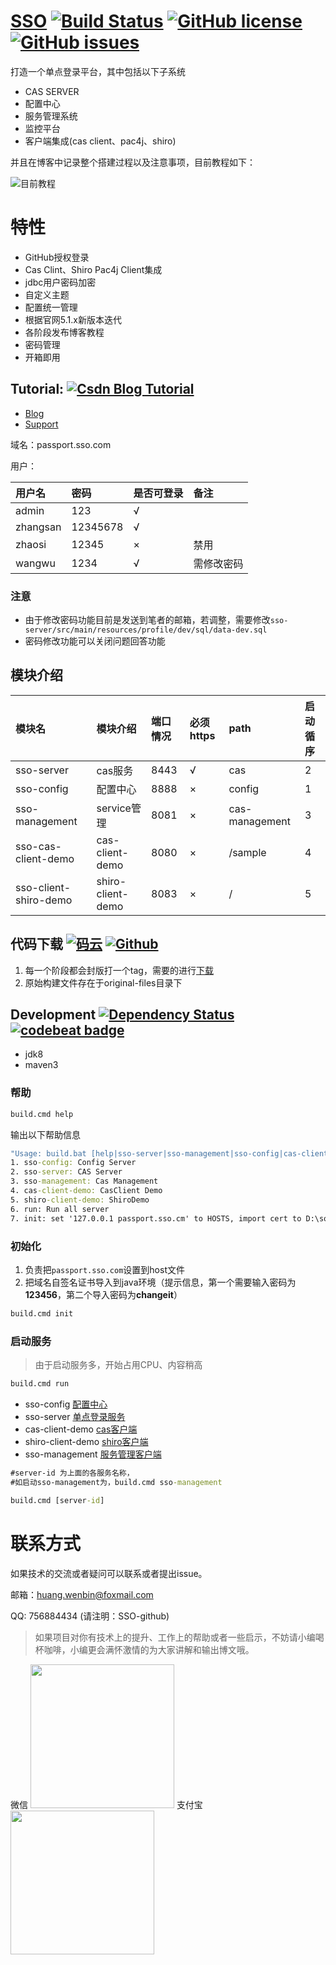 # [SSO](https://laomazi2006.github.io/sso/index.html) [![Build Status](https://travis-ci.org/laomazi2006/sso.svg?branch=master)](https://travis-ci.org/laomazi2006/sso) [![GitHub license](https://img.shields.io/badge/license-MIT-blue.svg)](https://raw.githubusercontent.com/laomazi2006/sso/master/LICENSE) [![GitHub issues](https://img.shields.io/github/issues/laomazi2006/sso.svg)](https://github.com/laomazi2006/sso/issues)

打造一个单点登录平台，其中包括以下子系统

* CAS SERVER
* 配置中心
* 服务管理系统
* 监控平台
* 客户端集成(cas client、pac4j、shiro)

并且在博客中记录整个搭建过程以及注意事项，目前教程如下：

![目前教程](http://img.blog.csdn.net/20171019000741357?watermark/2/text/aHR0cDovL2Jsb2cuY3Nkbi5uZXQvdTAxMDQ3NTA0MQ==/font/5a6L5L2T/fontsize/400/fill/I0JBQkFCMA==/dissolve/70/gravity/SouthEast)


# 特性

* GitHub授权登录
* Cas Clint、Shiro Pac4j Client集成
* jdbc用户密码加密
* 自定义主题
* 配置统一管理
* 根据官网5.1.x新版本迭代
* 各阶段发布博客教程
* 密码管理
* 开箱即用


## Tutorial: [![Csdn Blog Tutorial](https://img.shields.io/badge/csdn%20blog-tutorial-orange.svg)](http://blog.csdn.net/u010475041/article/category/7156505)

* [Blog](http://blog.csdn.net/u010475041/article/category/7156505)
* [Support](https://github.com/laomazi2006/sso/wiki)

域名：passport.sso.com

用户：

| 用户名 |密码|是否可登录|备注|
|:-------|:-------|:-------|:-------|
|admin|123|√||
|zhangsan|12345678|√||
|zhaosi|12345|×|禁用|
|wangwu|1234|√|需修改密码|

### 注意
* 由于修改密码功能目前是发送到笔者的邮箱，若调整，需要修改`sso-server/src/main/resources/profile/dev/sql/data-dev.sql`
* 密码修改功能可以关闭问题回答功能

## 模块介绍


| 模块名 |模块介绍|端口情况|必须https|path|启动循序
|:-------|:-------|:----|:-------|:-----|:--|
|sso-server|cas服务|8443|√|cas|2|
|sso-config|配置中心|8888|×|config|1|
|sso-management|service管理|8081|×|cas-management|3|
|sso-cas-client-demo|cas-client-demo|8080|×|/sample|4|
|sso-client-shiro-demo|shiro-client-demo|8083|×|/|5|

## 代码下载 [![码云](https://img.shields.io/badge/download-码云-yellowgreen.svg)](https://git.oschina.net/Kawhi-Carl/sso) [![Github](https://img.shields.io/badge/download-GitHub-brightgreen.svg)](https://github.com/laomazi2006/sso)

1. 每一个阶段都会封版打一个tag，需要的进行[下载](https://github.com/laomazi2006/sso/releases)
2. 原始构建文件存在于original-files目录下

## Development [![Dependency Status](https://www.versioneye.com/user/projects/59b6afd60fb24f004e1a656b/badge.svg?style=flat-square)](https://www.versioneye.com/user/projects/59b6afd60fb24f004e1a656b) <!-- [![Dependency Status](https://dependencyci.com/github/laomazi2006/sso/badge)](https://dependencyci.com/github/laomazi2006/sso)  -->[![codebeat badge](https://codebeat.co/badges/4b430ffd-0cb8-4310-b081-955a66e65c76)](https://codebeat.co/projects/github-com-laomazi2006-sso-master)

* jdk8
* maven3

### 帮助
```cmd
build.cmd help
```
输出以下帮助信息
```cmd
"Usage: build.bat [help|sso-server|sso-management|sso-config|cas-client-demo|shiro-client-demo|run-all|hosts]"
1. sso-config: Config Server
2. sso-server: CAS Server
3. sso-management: Cas Management
4. cas-client-demo: CasClient Demo
5. shiro-client-demo: ShiroDemo
6. run: Run all server
7. init: set '127.0.0.1 passport.sso.cm' to HOSTS, import cert to D:\soft\work\java\jdk1.8-144\jre\lib\security\cacerts
```

### 初始化

1. 负责把`passport.sso.com`设置到host文件
2. 把域名自签名证书导入到java环境（提示信息，第一个需要输入密码为**123456**，第二个导入密码为**changeit**）

```cmd
build.cmd init
```

### 启动服务

> 由于启动服务多，开始占用CPU、内容稍高

```cmd
build.cmd run
```


* sso-config [配置中心](http://passport.sso.com:8888/config)
* sso-server [单点登录服务](https://passport.sso.com:8443/cas)
* cas-client-demo [cas客户端](http://passport.sso.com:8080/sample)
* shiro-client-demo [shiro客户端](http://passport.sso.com:8083)
* sso-management [服务管理客户端](http://passport.sso.com:8081/cas-management)

```cmd
#server-id 为上面的各服务名称，
#如启动sso-management为，build.cmd sso-management

build.cmd [server-id]
```

# 联系方式

如果技术的交流或者疑问可以联系或者提出issue。

邮箱：huang.wenbin@foxmail.com


QQ: 756884434 (请注明：SSO-github)

> 如果项目对你有技术上的提升、工作上的帮助或者一些启示，不妨请小编喝杯咖啡，小编更会满怀激情的为大家讲解和输出博文哦。

微信
<img src="http://img.blog.csdn.net/20170908092906735?watermark/2/text/aHR0cDovL2Jsb2cuY3Nkbi5uZXQvdTAxMDQ3NTA0MQ==/font/5a6L5L2T/fontsize/400/fill/I0JBQkFCMA==/dissolve/70/gravity/SouthEast" width="230" height="230"/>
支付宝
<img src="http://img.blog.csdn.net/20170908100804669?watermark/2/text/aHR0cDovL2Jsb2cuY3Nkbi5uZXQvdTAxMDQ3NTA0MQ==/font/5a6L5L2T/fontsize/400/fill/I0JBQkFCMA==/dissolve/70/gravity/SouthEast" width="230" height="230"/>
